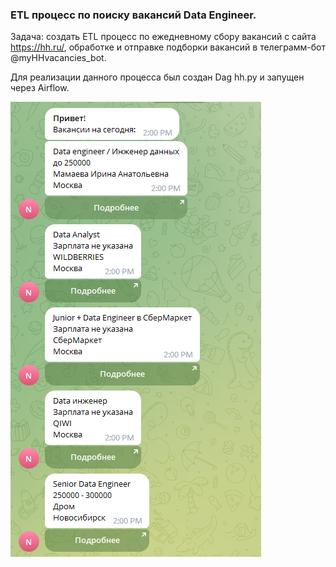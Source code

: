 ### ETL процесс по поиску вакансий Data Engineer.

Задача: создать ETL процесс по ежедневному сбору вакансий с сайта https://hh.ru/, обработке и отправке подборки вакансий в телеграмм-бот @myHHvacancies_bot.

Для реализации данного процесса был создан Dag hh.py и запущен через Airflow.

![telegram](/images/img.PNG)
